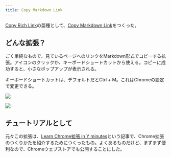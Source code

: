```yaml
---
title: Copy Markdown Link
---
```

[Copy Rich Link](https://chrome.google.com/webstore/detail/copy-rich-link/hikiamlgpdcabppakpmemaofmkgknpea)の亜種として、[Copy Markdown Link](https://chrome.google.com/webstore/detail/copy-markdown-link/gkceaaphhbeanfciglgpffnncfpipjpa)をつくった。

どんな拡張？
------

ごく単純なもので、見ているページへのリンクをMarkdown形式でコピーする拡張。アイコンのクリックか、キーボードショートカットから使える。コピーに成功すると、小さなポップアップが表示される。

キーボードショートカットは、デフォルトだとCtrl + M。これはChromeの設定で変更できる。

![](https://lh4.googleusercontent.com/Egu3f5DFATB4F8KZ_lQi79Sug76lALUc7DRracAhjnQFswkt9fJoEwAfvFdpsL2fWwVBIFVuCX2Hw5fpObukF8ritwS47BTVBcAT7oLXR--r-2x3cGBbFIGM7cjGjLi_Djkn-QL4xPtpDKWE9tgieQ)

![](https://lh4.googleusercontent.com/3w8eE2kj7vnL1fBFWfZ5RnmDNd4nUAiReHci_hkdWO-TC6Cao4_5876ifGX2nptcTFUI9V17yLF-LkovXJWLMwcZoiijMji_Of1YZc66iIvcv0EUJiy9_XP69jFHsx5XD9oKxPWyNZRZHmVHJiBZxQ)

チュートリアルとして
----------

元々この拡張は、[Learn Chrome拡張 in Y minutes](https://r7kamura.com/articles/2022-05-18-learn-chrome-extention-in-y-minutes)という記事で、Chrome拡張のつくりかたを紹介するためにつくったもの。よくあるものだけど、まずまず便利なので、Chromeウェブストアでも公開することにした。
